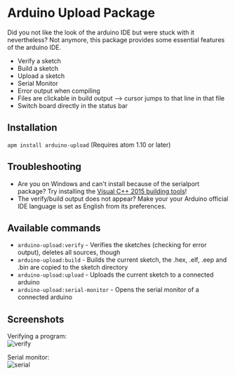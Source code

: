 # Arduino Upload Package

Did you not like the look of the arduino IDE but were stuck with it nevertheless? Not anymore, this package provides some essential features of the arduino IDE.

* Verify a sketch
* Build a sketch
* Upload a sketch
* Serial Monitor
* Error output when compiling
* Files are clickable in build output --> cursor jumps to that line in that file
* Switch board directly in the status bar

## Installation
`apm install arduino-upload`
(Requires atom 1.10 or later)

## Troubleshooting
* Are you on Windows and can't install because of the serialport package? Try installing the [Visual C++ 2015 building tools](http://landinghub.visualstudio.com/visual-cpp-build-tools)!
* The verify/build output does not appear? Make your your Arduino official IDE language is set as English from its preferences.

## Available commands
* `arduino-upload:verify` - Verifies the sketches (checking for error output), deletes all sources, though
* `arduino-upload:build` - Builds the current sketch, the .hex, .elf, .eep and .bin are copied to the sketch directory
* `arduino-upload:upload` - Uploads the current sketch to a connected arduino
* `arduino-upload:serial-monitor` - Opens the serial monitor of a connected arduino

## Screenshots
Verifying a program:  
![verify](https://github.com/Sorunome/arduino-upload/blob/master/screenshots/verify.gif?raw=true)

Serial monitor:  
![serial](https://github.com/Sorunome/arduino-upload/blob/master/screenshots/serial.gif?raw=true)
